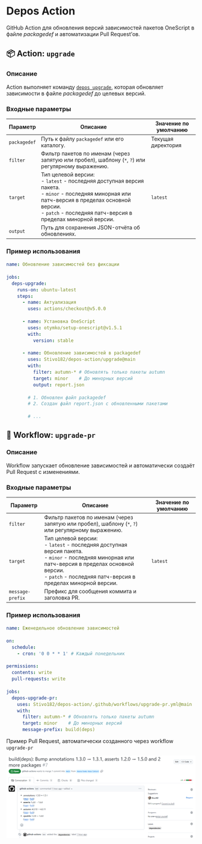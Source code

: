 # Depos Action

GitHub Action для обновления версий зависимостей пакетов OneScript в файле _packagedef_ и автоматизации Pull Request’ов.

## 📦 Action: `upgrade`

### Описание

Action выполняет команду [`depos upgrade`](https://github.com/Stivo182/depos?tab=readme-ov-file#upgrade), которая обновляет зависимости в файле _packagedef_ до целевых версий.

### Входные параметры

| Параметр | Описание | Значение по умолчанию |
| --- | --- | --- |
| `packagedef` | Путь к файлу `packagedef` или его каталогу. | Текущая директория |
| `filter`     | Фильтр пакетов по именам (через запятую или пробел), шаблону (`*`, `?`) или регулярному выражению. | |
| `target`     | Тип целевой версии: <br>- `latest` - последняя доступная версия пакета.<br>- `minor` - последняя минорная или патч-версия в пределах основной версии.<br>- `patch` - последняя патч-версия в пределах минорной версии. | `latest` |
| `output`     | Путь для сохранения JSON-отчёта об обновлениях. | |

### Пример использования

```yaml
name: Обновление зависимостей без фиксации

jobs:
  deps-upgrade:
    runs-on: ubuntu-latest
    steps:
      - name: Актуализация
        uses: actions/checkout@v5.0.0

      - name: Установка OneScript
        uses: otymko/setup-onescript@v1.5.1
        with:
          version: stable

      - name: Обновление зависимостей в packagedef
        uses: Stivo182/depos-action/upgrade@main
        with:
          filter: autumn-* # Обновлять только пакеты autumn
          target: minor    # До минорных версий
          output: report.json

        # 1. Обновлен файл packagedef
        # 2. Создан файл report.json с обновленными пакетами

        # ...
```

## 🤖 Workflow: `upgrade-pr`

### Описание

Workflow запускает обновление зависимостей и автоматически создаёт Pull Request с изменениями.

### Входные параметры

| Параметр | Описание | Значение по умолчанию |
| --- | --- | --- |
| `filter`         | Фильтр пакетов по именам (через запятую или пробел), шаблону (`*`, `?`) или регулярному выражению.   | |
| `target`         | Тип целевой версии: <br>- `latest` - последняя доступная версия пакета.<br>- `minor` - последняя минорная или патч-версия в пределах основной версии.<br>- `patch` - последняя патч-версия в пределах минорной версии. | `latest` |
| `message-prefix` | Префикс для сообщения коммита и заголовка PR. | |

### Пример использования

```yaml
name: Еженедельное обновление зависимостей

on:
  schedule:
    - cron: '0 0 * * 1' # Каждый понедельник

permissions:
  contents: write
  pull-requests: write

jobs:
  depos-upgrade-pr:
    uses: Stivo182/depos-action/.github/workflows/upgrade-pr.yml@main
    with:
      filter: autumn-* # Обновлять только пакеты autumn
      target: minor    # До минорных версий
      message-prefix: build(deps)
```

Пример Pull Request, автоматически созданного через workflow `upgrade-pr`

![Pull Request Example](examples/assets/pr-example.png)